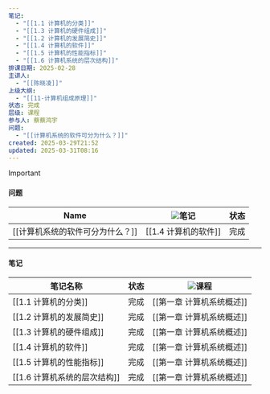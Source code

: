 ```yaml
---
笔记:
  - "[[1.1 计算机的分类]]"
  - "[[1.3 计算机的硬件组成]]"
  - "[[1.2 计算机的发展简史]]"
  - "[[1.4 计算机的软件]]"
  - "[[1.5 计算机的性能指标]]"
  - "[[1.6 计算机系统的层次结构]]"
排课日期: 2025-02-28
主讲人:
  - "[[陈晓凌]]"
上级大纲:
  - "[[11-计算机组成原理]]"
状态: 完成
层级: 课程
参与人: 蔡蔡鸿宇
问题:
  - "[[计算机系统的软件可分为什么？]]"
created: 2025-03-29T21:52
updated: 2025-03-31T08:16
---
```

> [!important]
> 
> #### 问题
> 
> |Name|![](https://www.notion.so/icons/drafts_gray.svg)笔记|状态|
> |---|---|---|
> |[[计算机系统的软件可分为什么？]]|[[1.4 计算机的软件]]|完成|
> 
>   
>   
> 
> ---
> 
> #### 笔记
> 
> |笔记名称|状态|![](https://www.notion.so/icons/graduate_gray.svg)课程|
> |---|---|---|
> |[[1.1 计算机的分类]]|完成|[[第一章 计算机系统概述]]|
> |[[1.2 计算机的发展简史]]|完成|[[第一章 计算机系统概述]]|
> |[[1.3 计算机的硬件组成]]|完成|[[第一章 计算机系统概述]]|
> |[[1.4 计算机的软件]]|完成|[[第一章 计算机系统概述]]|
> |[[1.5 计算机的性能指标]]|完成|[[第一章 计算机系统概述]]|
> |[[1.6 计算机系统的层次结构]]|完成|[[第一章 计算机系统概述]]|
> 
>   

